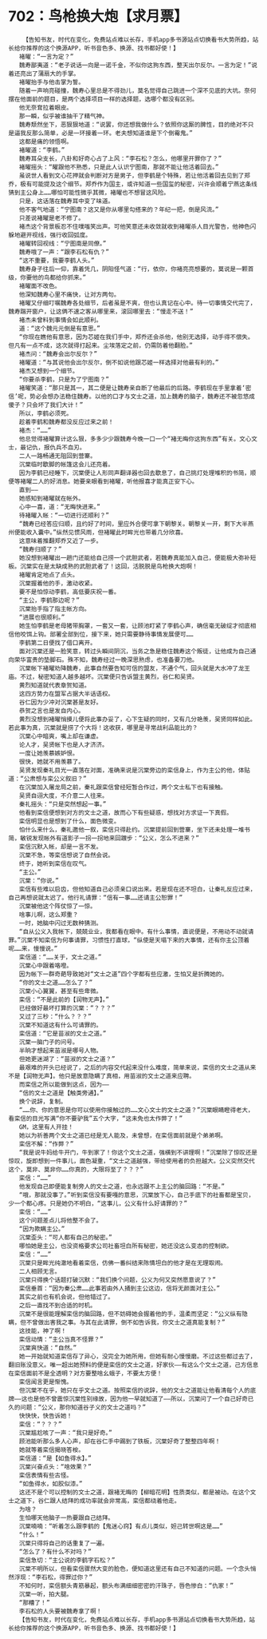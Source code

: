 # 702：鸟枪换大炮【求月票】
        【告知书友，时代在变化，免费站点难以长存，手机app多书源站点切换看书大势所趋，站长给你推荐的这个换源APP，听书音色多、换源、找书都好使！】
       褚曜：“一言为定？”
       魏寿鄙夷道：“老子说话一向是一诺千金，不似你这狗东西，整天出尔反尔。一言为定！”说着还亮出了蒲扇大的手掌。
       褚曜抬手与他击掌为誓。
       随着一声响亮碰撞，魏寿心里总是不得劲儿，莫名觉得自己跳进一个深不见底的大坑。奈何摆在他面前的题目，是两个选择项目一样的选择题，选哪个都没有区别。
       他无奈耷拉着眼皮。
       那一瞬，似乎被谁抽干了精气神。
       魏寿颓然坐下，恶狠狠地道：“说罢，你还想我做什么？依照你这厮的脾性，目的绝对不只是逼我反那么简单，必是一环接着一环。老夫想知道谁是下个倒霉鬼。”
       这都是痛的领悟啊。
       褚曜道：“李鹤。”
       魏寿耳朵支长，八卦和好奇心占了上风：“李石松？怎么，他哪里开罪你了？”
       褚曜摇头：“曜跟他不熟悉，只是此人认识宁图南，那就不能让他活着回去。”
       虽说世人看到文心花押就会判断对方是男子，但李鹤是个特殊，若让他活着回去见到了郑乔，极有可能提及这个细节。郑乔作为国主，或许知道一些国玺的秘密，兴许会顺着宁燕这条线猜到主公身上……哪怕可能性微乎其微，褚曜也不想冒这风险。
       只是，这话落在魏寿耳中变了味道。
       他不客气地道：“宁图南？这又是你从哪里勾搭来的？年纪一把，倒是风流。”
       只差说褚曜是老不修了。
       褚杰这个背景板忍不住噗嗤笑出声。可他笑意还未收敛就收到褚曜杀人目光警告，他神色闪躲地避开视线，强行收回弧度。
       褚曜转回视线：“宁图南是同僚。”
       魏寿哦了一声：“跟李石松有仇？”
       “这不重要，我要李鹤人头。”
       魏寿身子往后一仰，靠着凭几，阴阳怪气道：“行，依你，你褚亮亮想要的，莫说是一颗首级，你要他的鸟都给你抓来。”
       褚曜面不改色。
       他深知魏寿心里不痛快，让对方两句。
       褚曜又仔细叮嘱魏寿各处细节，后者虽是不爽，但也认真记在心中。待一切事情交代完了，魏寿踹开窗户，让这俩不速之客从哪里来，滚回哪里去：“慢走不送！”
       褚杰未曾料到事情会如此顺利。
       道：“这个魏元元倒是有意思。”
       “你现在瞧他有意思，因为芯姬在我们手中，郑乔还会杀他，他别无选择，动手得不偿失。但凡有一点不成，这次就得打起来。尘埃落定之前，仍需防着他翻脸。”
       褚杰问：“魏寿会出尔反尔？”
       褚曜道：“与其说他会出尔反尔，倒不如说他跟芯姬一样选择对他最有利的。”
       褚杰又想到一个细节。
       “你要杀李鹤，只是为了宁图南？”
       褚曜笑道：“那只是其一，其二便是让魏寿亲自断了他最后的后路。李鹤现在手里拿着‘密信’呢，势必会想办法稳住魏寿。以他的口才与文士之道，加上魏寿的脑子，魏寿还不被忽悠成傻子？只会坏了我们大计！”
       所以，李鹤必须死。
       趁着李鹤和魏寿都没反应过来之前！
       褚杰：“……”
       他总觉得褚曜算计这么狠，多多少少跟魏寿今晚一口一个“褚无晦你这狗东西”有关。文心文士，最记仇，报仇兵不血刃。
       二人一路畅通无阻回到营寨。
       沉棠临时歇脚的帐篷这会儿还亮着。
       因为李鹤已经睡下，沉棠便让人形同声翻译器也回去歇息了，自己挑灯处理堆积的书简，顺便等褚曜二人的好消息。她要亲眼看到褚曜，听他报喜才能真正安下心。
       直到——
       她感知到褚曜就在帐外。
       心中一喜，道：“无晦快进来。”
       待褚曜入帐：“一切进行还顺利？”
       “魏寿已经答应归顺，且约好了时间，里应外合便可拿下朝黎关。朝黎关一开，剩下大半燕州便能收入囊中。”纵然见惯风雨，但褚曜此时眸光也带着几分欣喜。
       这意味着推翻郑乔又近了一步。
       “魏寿归顺了？”
       她没想到褚曜出一趟门还能给自己捞一个武胆武者，若魏寿真能加入自己，便能极大弥补短板。沉棠实在是太缺成熟的武胆武者了！这回，活脱脱是鸟枪换大炮啊！
       褚曜肯定地点了点头。
       沉棠握着他的手，激动收紧。
       要不是怕惊动李鹤，高低要庆祝一番。
       “主公，李鹤那边呢？”
       沉棠抬手指了指主帐方向。
       “进展也很顺利。”
       她生怕李鹤是老母猪带胸罩，一套又一套，让顾池盯紧了李鹤心声，确信毫无破绽才彻底相信他咬饵上钩。部署全部到位，接下来，她只需要静待事情发展便可……
       李鹤第二日便找了借口离开。
       面对沉棠还是一脸笑意，转过头瞬间阴沉，当务之急是稳住魏寿这个叛徒，让他成为自己通向荣华富贵的垫脚石。殊不知，魏寿经过一晚深思熟虑，也准备要刀他。
       沉棠帐下褚曜劝降魏寿，此事自然要告知可信的盟友，不通个气，回头就是大水冲了龙王庙。不过，秘密知道人越多越坏。沉棠便只告诉盟主黄烈，谷仁和吴贤。
       黄烈知道就代表章贺知道。
       这四方势力在盟军占据大半话语权。
       谷仁因为少冲对沉棠甚是友好。
       恭贺之言也是发自内心。
       黄烈没想到褚曜悄摸儿便将此事办妥了，心下生疑的同时，又有几分艳羡，吴贤同样如此。若此事为真，沉棠就是捞了个大将！这收获，哪里是寻常战利品能比的？
       沉棠心中暗爽，嘴上却在谦虚。
       论人才，吴贤帐下也是人才济济。
       一度让她羡慕嫉妒恨。
       很快，她就不用羡慕了。
       吴贤发现秦礼目光一直落在对面，准确来说是沉棠旁边的栾信身上，作为主公的他，体贴道：“公肃想与栾公义叙旧？”
       在沉棠加入屠龙局之前，秦礼跟栾信曾经短暂合作过，两个文士私下也有接触。
       吴贤自诩大度，不介意二人往来。
       秦礼摇头：“只是突然想起一事。”
       他看到栾信便想到对方的文士之道，故而心下有些疑惑，想找对方求证一下真假。
       栾信明显也是想到了什么，面色微变。
       怕什么来什么，秦礼邀他一叙，栾信只得赴约。沉棠提前回到营寨，坐下还未处理一堆书简，敏锐发现帐外有道影子一拐一拐地来回踱步：“公义，怎么不进来？”
       栾信沉默入帐，却是一言不发。
       沉棠不急，等栾信想说了自然会说。
       终于，她听到栾信在叹气。
       “主公。”
       沉棠：“你说。”
       栾信有些难以启齿，但他知道自己必须亲口说出来。若是现在还不坦白，让秦礼反应过来，自己再想说就太迟了。他行礼请罪：“信有一事……还请主公恕罪！”
       沉棠被他这个阵仗惊了一惊。
       啥事儿啊，这么郑重？
       一时，她脑中闪过无数种猜测。
       “自从公义入我帐下，兢兢业业，我都看在眼中。有什么事情，直说便是，不用动不动就请罪。”沉棠不知栾信为何事请罪，习惯性打直球，“纵使是天塌下来的大事情，还有你主公顶着呢……来，慢慢说。”
       栾信道：“……关于，文士之道。”
       沉棠心中跟着咯噔。
       因为帐下一群奇葩导致她对“文士之道”四个字都有些应激，生怕又是折腾她的。
       “你的文士之道……怎么了？”
       沉棠小心翼翼，甚至有些卑微。
       栾信：“不是此前的【润物无声】。”
       已经做好最坏打算的沉棠：“？？？”
       又过了三秒：“什么？？？”
       沉棠不知道这有什么可请罪的。
       栾信道：“它是苗淑的文士之道。”
       沉棠一脑门子的问号。
       半晌才想起来苗淑是哪号人物。
       但她更迷湖了：“苗淑的文士之道？”
       最艰难的开头已经说了，之后的内容交代起来没什么难度，简单来说，栾信的文士之道从来不是【润物无声】。他只是故意隐瞒了真相，用苗淑的文士之道来应聘。
       而栾信之所以能做到这点，因为——
       “信的文士之道是【触类旁通】。”
       换个说辞，复制。
       “……你、你的意思是你可以使用你接触过的……文心文士的文士之道？”沉棠眼睛瞪得老大，看栾信的目光写满“你不要驴我”五个大字，“这未免也太作弊了！”
       GM，这里有人开挂！
       她以为祈善两个文士之道已经是无人能及，未曾想，在栾信面前就是个弟弟啊。
       栾信不解：“作弊？”
       “我是说牛妈给牛开门，牛到家了！你这个文士之道，强横到不讲理啊！”沉棠除了惊叹还是惊叹，旋即想到一件事儿，面色凝重，“文士之道越强，带给使用者的负担越大。公义突然交代这个，莫非、莫非你……你真的，大限将至了？？？”
       栾信：“……”
       他发现自己即便能复制旁人的文士之道，也永远跟不上主公的脑回路：“不是。”
       “哦，那就没事了。”听到栾信没有要嘎的意思，沉棠放下心，自己手底下的社畜都是宝贝，少一个都心疼。只是她仍不明白，“这事儿，公义有什么好请罪的？”
       栾信：“……”
       这个问题差点儿将他整不会了。
       “因为欺瞒主公。”
       沉棠歪头：“可人都有自己的秘密。”
       哪怕她是主公，也没资格要求公司社畜坦白所有秘密，她还没这么变态的控制欲。
       栾信：“……”
       沉棠只是眸光纯澈地看着栾信，仿佛一番纠结来陈情坦白的他才是在无理取闹。
       二人相顾无言。
       沉棠只得换个话题打破沉默：“我们换个问题，公义为何又突然愿意说了？”
       栾信垂首：“因为秦公肃……此事若由外人捅到主公这边，信将无颜面对主公。”
       其实之前也有机会说，但他错过了。
       之后一直找不到合适的时机。
       沉棠不是很能理解栾信的脑回路，但不妨碍她会握着他的手，温柔而坚定：“公义纵有隐瞒，但不曾做出害我之事。与其在此请罪，倒不如告诉我，你文士之道真能复制？”
       这技能，神了啊！
       栾信动情：“主公当真不怪罪？”
       沉棠爽快道：“自然。”
       她一开始就知道栾信存了异心，没完全为她所用，但她有耐心慢慢磨。不过这些都过去了，翻旧账没意义。唯一超出她预料的便是栾信的文士之道，好家伙——有这么个文士之道，己方信息在栾信面前不是全透明？对方要整啥幺蛾子，不要太方便！
       栾信闻言更是惭愧。
       但沉棠不在乎，她只在乎文士之道。按照栾信的说辞，他的文士之道能让他看清每个人的底牌——这也是他不曾震惊沉棠性别缘故，因为他一早就知道了——所以，沉棠问了一个自己好奇已久的问题：“公义，那你知道谷子义的文士之道吗？”
       快快快，快告诉她！
       栾信：“？？？”
       沉棠尴尬咳了一声：“我只是好奇。”
       顾池能听那么多人心声，却在谷仁手中踢到了铁板，沉棠好奇了整整四年啊！
       她就等着栾信揭晓答桉。
       栾信道：“是【如鱼得水】。”
       沉棠兴奋点头：“啥效果？”
       栾信表情有些古怪。
       “如鱼得水，如胶似漆。”
       这还不是个可以控制的文士之道，跟褚无晦的【柳暗花明】性质类似，都是被动。在这个文士之道下，谷仁跟人结拜的成功率就会非常高，栾信都绕着他走。
       为啥？
       生怕哪天他脑子一热要跟自己结拜。
       沉棠喃喃：“听着怎么跟李鹤的【鬼迷心窍】有点儿类似，妲己转世啊这是……”
       “什么！”
       沉棠只得将自己的话重复了一遍。
       “怎么了？有什么不对吗？”
       栾信急切：“主公说的李鹤字石松？”
       沉棠不明所以，但看栾信骤然大变的脸色，便知道这里还有自己不知道的问题。一个念头悄然浮现：“李石松，得罪过你？”
       不知何时，栾信额头青筋暴起，额头布满细细密密的汗珠子，唇色惨白：“仇家！”
       沉棠一听，拍大腿。
       “那糟了！”
       李石松的人头要被魏寿拿了啊！
       【告知书友，时代在变化，免费站点难以长存，手机app多书源站点切换看书大势所趋，站长给你推荐的这个换源APP，听书音色多、换源、找书都好使！】